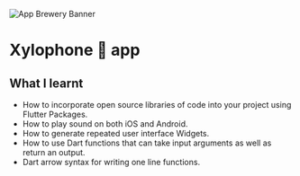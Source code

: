 ![App Brewery Banner](https://github.com/londonappbrewery/Images/blob/master/AppBreweryBanner.png)


# Xylophone 🎹 app

## What I learnt

- How to incorporate open source libraries of code into your project using Flutter Packages.
- How to play sound on both iOS and Android.
- How to generate repeated user interface Widgets.
- How to use Dart functions that can take input arguments as well as return an output.
- Dart arrow syntax for writing one line functions.